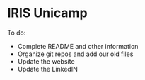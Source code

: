 # IRIS Unicamp

To do:
- Complete README and other information
- Organize git repos and add our old files
- Update the website
- Update the LinkedIN

